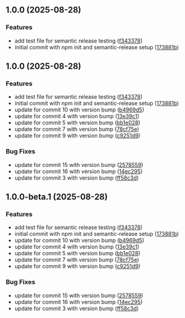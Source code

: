 ## 1.0.0 (2025-08-28)

### Features

* add test file for semantic release testing ([f343378](https://github.com/noyoliel-devocean/test-semantic-release/commit/f3433780790583de0dc38e816363680cac1dd7df))
* initial commit with npm init and semantic-release setup ([173881b](https://github.com/noyoliel-devocean/test-semantic-release/commit/173881b8592b1d0243e1b9288c7597623e2bda0b))

## 1.0.0 (2025-08-28)

### Features

* add test file for semantic release testing ([f343378](https://github.com/noyoliel-devocean/test-semantic-release/commit/f3433780790583de0dc38e816363680cac1dd7df))
* initial commit with npm init and semantic-release setup ([173881b](https://github.com/noyoliel-devocean/test-semantic-release/commit/173881b8592b1d0243e1b9288c7597623e2bda0b))
* update for commit 10 with version bump ([b4969d5](https://github.com/noyoliel-devocean/test-semantic-release/commit/b4969d58f2ec91ab9e8bf59fa55040a078c660e1))
* update for commit 4 with version bump ([13e39c1](https://github.com/noyoliel-devocean/test-semantic-release/commit/13e39c16b9f8aedcfb01e8880f9ec90bb751b105))
* update for commit 5 with version bump ([bb1e028](https://github.com/noyoliel-devocean/test-semantic-release/commit/bb1e028f74dcde686b6129a4dd29067545923a13))
* update for commit 7 with version bump ([78cf75e](https://github.com/noyoliel-devocean/test-semantic-release/commit/78cf75e7cdab18c143e7b85b4faa0f3455b74cf9))
* update for commit 9 with version bump ([c9251d9](https://github.com/noyoliel-devocean/test-semantic-release/commit/c9251d95e995da60e3d82b5b149ce5153039cbea))

### Bug Fixes

* update for commit 15 with version bump ([2578559](https://github.com/noyoliel-devocean/test-semantic-release/commit/2578559e01b2d8954b994801ef5abcd0b5072b07))
* update for commit 16 with version bump ([14ec295](https://github.com/noyoliel-devocean/test-semantic-release/commit/14ec2958ea4be871483eaddad050541aad5d11dd))
* update for commit 3 with version bump ([ff58c3d](https://github.com/noyoliel-devocean/test-semantic-release/commit/ff58c3d3e1ea1f36c9b6ff928909a30fff696df0))

## 1.0.0-beta.1 (2025-08-28)

### Features

* add test file for semantic release testing ([f343378](https://github.com/noyoliel-devocean/test-semantic-release/commit/f3433780790583de0dc38e816363680cac1dd7df))
* initial commit with npm init and semantic-release setup ([173881b](https://github.com/noyoliel-devocean/test-semantic-release/commit/173881b8592b1d0243e1b9288c7597623e2bda0b))
* update for commit 10 with version bump ([b4969d5](https://github.com/noyoliel-devocean/test-semantic-release/commit/b4969d58f2ec91ab9e8bf59fa55040a078c660e1))
* update for commit 4 with version bump ([13e39c1](https://github.com/noyoliel-devocean/test-semantic-release/commit/13e39c16b9f8aedcfb01e8880f9ec90bb751b105))
* update for commit 5 with version bump ([bb1e028](https://github.com/noyoliel-devocean/test-semantic-release/commit/bb1e028f74dcde686b6129a4dd29067545923a13))
* update for commit 7 with version bump ([78cf75e](https://github.com/noyoliel-devocean/test-semantic-release/commit/78cf75e7cdab18c143e7b85b4faa0f3455b74cf9))
* update for commit 9 with version bump ([c9251d9](https://github.com/noyoliel-devocean/test-semantic-release/commit/c9251d95e995da60e3d82b5b149ce5153039cbea))

### Bug Fixes

* update for commit 15 with version bump ([2578559](https://github.com/noyoliel-devocean/test-semantic-release/commit/2578559e01b2d8954b994801ef5abcd0b5072b07))
* update for commit 16 with version bump ([14ec295](https://github.com/noyoliel-devocean/test-semantic-release/commit/14ec2958ea4be871483eaddad050541aad5d11dd))
* update for commit 3 with version bump ([ff58c3d](https://github.com/noyoliel-devocean/test-semantic-release/commit/ff58c3d3e1ea1f36c9b6ff928909a30fff696df0))
